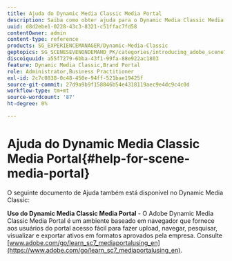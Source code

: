 ```yaml
---
title: Ajuda do Dynamic Media Classic Media Portal
description: Saiba como obter ajuda para o Dynamic Media Classic Media Portal.
uuid: d8d2ebe1-0228-43c3-8321-c51ffac7fd58
contentOwner: admin
content-type: reference
products: SG_EXPERIENCEMANAGER/Dynamic-Media-Classic
geptopics: SG_SCENESEVENONDEMAND_PK/categories/introducing_adobe_scene7
discoiquuid: a55f7279-6bba-43f1-99fa-88e922ac1803
feature: Dynamic Media Classic,Brand Portal
role: Administrator,Business Practitioner
exl-id: 2c7c0838-0c48-450e-94ff-521bae19425f
source-git-commit: 27d9a9b9f158846b54e4318119aec9e4dc9c4c0d
workflow-type: tm+mt
source-wordcount: '87'
ht-degree: 0%

---
```


# Ajuda do Dynamic Media Classic Media Portal{#help-for-scene-media-portal}

O seguinte documento de Ajuda também está disponível no Dynamic Media Classic:

**Uso do Dynamic Media Classic Media Portal**  - O Adobe Dynamic Media Classic Media Portal é um ambiente baseado em navegador que fornece aos usuários do portal acesso fácil para fazer upload, navegar, pesquisar, visualizar e exportar ativos em formatos aprovados pela empresa. Consulte [www.adobe.com/go/learn_sc7_mediaportalusing_en](https://www.adobe.com/go/learn_sc7_mediaportalusing_en).

<!-- Is this topic still needed? -rb 04/22/21
 -->